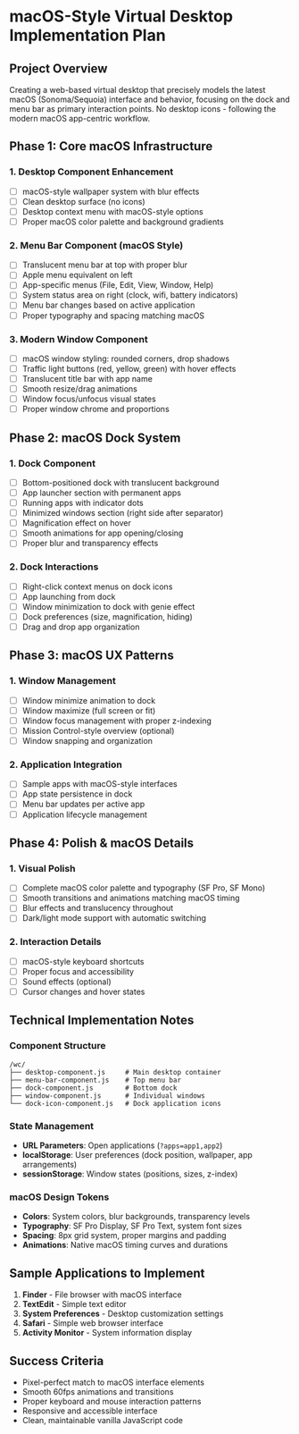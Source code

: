 # macOS-Style Virtual Desktop Implementation Plan

## Project Overview
Creating a web-based virtual desktop that precisely models the latest macOS (Sonoma/Sequoia) interface and behavior, focusing on the dock and menu bar as primary interaction points. No desktop icons - following the modern macOS app-centric workflow.

## Phase 1: Core macOS Infrastructure

### 1. Desktop Component Enhancement
- [ ] macOS-style wallpaper system with blur effects
- [ ] Clean desktop surface (no icons)
- [ ] Desktop context menu with macOS-style options
- [ ] Proper macOS color palette and background gradients

### 2. Menu Bar Component (macOS Style)
- [ ] Translucent menu bar at top with proper blur
- [ ] Apple menu equivalent on left
- [ ] App-specific menus (File, Edit, View, Window, Help)
- [ ] System status area on right (clock, wifi, battery indicators)
- [ ] Menu bar changes based on active application
- [ ] Proper typography and spacing matching macOS

### 3. Modern Window Component
- [ ] macOS window styling: rounded corners, drop shadows
- [ ] Traffic light buttons (red, yellow, green) with hover effects
- [ ] Translucent title bar with app name
- [ ] Smooth resize/drag animations
- [ ] Window focus/unfocus visual states
- [ ] Proper window chrome and proportions

## Phase 2: macOS Dock System

### 1. Dock Component
- [ ] Bottom-positioned dock with translucent background
- [ ] App launcher section with permanent apps
- [ ] Running apps with indicator dots
- [ ] Minimized windows section (right side after separator)
- [ ] Magnification effect on hover
- [ ] Smooth animations for app opening/closing
- [ ] Proper blur and transparency effects

### 2. Dock Interactions
- [ ] Right-click context menus on dock icons
- [ ] App launching from dock
- [ ] Window minimization to dock with genie effect
- [ ] Dock preferences (size, magnification, hiding)
- [ ] Drag and drop app organization

## Phase 3: macOS UX Patterns

### 1. Window Management
- [ ] Window minimize animation to dock
- [ ] Window maximize (full screen or fit)
- [ ] Window focus management with proper z-indexing
- [ ] Mission Control-style overview (optional)
- [ ] Window snapping and organization

### 2. Application Integration
- [ ] Sample apps with macOS-style interfaces
- [ ] App state persistence in dock
- [ ] Menu bar updates per active app
- [ ] Application lifecycle management

## Phase 4: Polish & macOS Details

### 1. Visual Polish
- [ ] Complete macOS color palette and typography (SF Pro, SF Mono)
- [ ] Smooth transitions and animations matching macOS timing
- [ ] Blur effects and translucency throughout
- [ ] Dark/light mode support with automatic switching

### 2. Interaction Details
- [ ] macOS-style keyboard shortcuts
- [ ] Proper focus and accessibility
- [ ] Sound effects (optional)
- [ ] Cursor changes and hover states

## Technical Implementation Notes

### Component Structure
```
/wc/
├── desktop-component.js     # Main desktop container
├── menu-bar-component.js    # Top menu bar
├── dock-component.js        # Bottom dock
├── window-component.js      # Individual windows
└── dock-icon-component.js   # Dock application icons
```

### State Management
- **URL Parameters**: Open applications (`?apps=app1,app2`)
- **localStorage**: User preferences (dock position, wallpaper, app arrangements)
- **sessionStorage**: Window states (positions, sizes, z-index)

### macOS Design Tokens
- **Colors**: System colors, blur backgrounds, transparency levels
- **Typography**: SF Pro Display, SF Pro Text, system font sizes
- **Spacing**: 8px grid system, proper margins and padding
- **Animations**: Native macOS timing curves and durations

## Sample Applications to Implement
1. **Finder** - File browser with macOS interface
2. **TextEdit** - Simple text editor
3. **System Preferences** - Desktop customization settings
4. **Safari** - Simple web browser interface
5. **Activity Monitor** - System information display

## Success Criteria
- Pixel-perfect match to macOS interface elements
- Smooth 60fps animations and transitions
- Proper keyboard and mouse interaction patterns
- Responsive and accessible interface
- Clean, maintainable vanilla JavaScript code